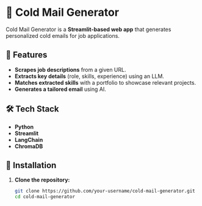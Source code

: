 # 📧 Cold Mail Generator

Cold Mail Generator is a **Streamlit-based web app** that generates personalized cold emails for job applications.

## 🚀 Features

- **Scrapes job descriptions** from a given URL.  
- **Extracts key details** (role, skills, experience) using an LLM.  
- **Matches extracted skills** with a portfolio to showcase relevant projects.  
- **Generates a tailored email** using AI.

## 🛠 Tech Stack

- **Python**
- **Streamlit**
- **LangChain**
- **ChromaDB**

## 🔧 Installation

1. **Clone the repository:**
   ```bash
   git clone https://github.com/your-username/cold-mail-generator.git
   cd cold-mail-generator
